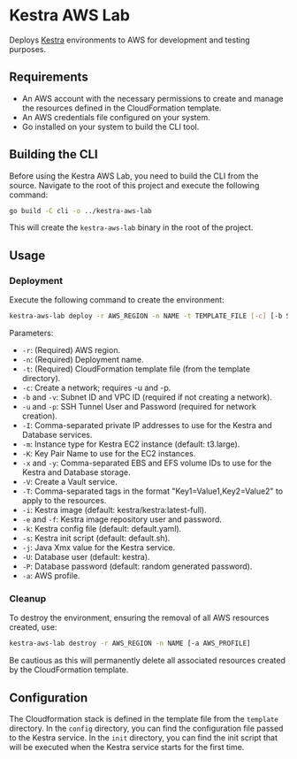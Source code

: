 # Kestra AWS Lab

Deploys [Kestra](https://kestra.io/) environments to AWS for development and testing purposes.

## Requirements

- An AWS account with the necessary permissions to create and manage the resources defined in the CloudFormation template.
- An AWS credentials file configured on your system.
- Go installed on your system to build the CLI tool.

## Building the CLI

Before using the Kestra AWS Lab, you need to build the CLI from the source. Navigate to the root of this project and execute the following command:

```bash
go build -C cli -o ../kestra-aws-lab
```

This will create the `kestra-aws-lab` binary in the root of the project.

## Usage

### Deployment

Execute the following command to create the environment:

```bash
kestra-aws-lab deploy -r AWS_REGION -n NAME -t TEMPLATE_FILE [-c] [-b SUBNET_ID -v VPC_ID] [-u SSH_TUNNEL_USER -p SSH_TUNNEL_PASSWORD] [-I PRIVATE_IP_ADDRESSES] [-K KEY_PAIR_NAME] [-x EBS_VOLUME_IDS] [-y EFS_VOLUME_IDS] [-V] [-T TAG] [-i KESTRA_IMAGE (default: kestra/kestra:latest-full)] [-e KESTRA_IMAGE_REPOSITORY_USER -f KESTRA_IMAGE_REPOSITORY_PASSWORD] [-k KESTRA_CONFIG_FILE (default: default.yaml)] [-s KESTRA_INIT_SCRIPT (default: default.sh)] [-U DATABASE_USER (default: kestra)] [-P DATABASE_PASSWORD (default: random generated password)] [-a AWS_PROFILE]
```

Parameters:

* `-r`: (Required) AWS region.
* `-n`: (Required) Deployment name.
* `-t`: (Required) CloudFormation template file (from the template directory).
* `-c`: Create a network; requires -u and -p.
* `-b` and `-v`: Subnet ID and VPC ID (required if not creating a network).
* `-u` and `-p`: SSH Tunnel User and Password (required for network creation).
* `-I`: Comma-separated private IP addresses to use for the Kestra and Database services.
* `-m`: Instance type for Kestra EC2 instance (default: t3.large).
* `-K`: Key Pair Name to use for the EC2 instances.
* `-x` and `-y`: Comma-separated EBS and EFS volume IDs to use for the Kestra and Database storage.
* `-V`: Create a Vault service.
* `-T`: Comma-separated tags in the format "Key1=Value1,Key2=Value2" to apply to the resources.
* `-i`: Kestra image (default: kestra/kestra:latest-full).
* `-e` and `-f`: Kestra image repository user and password.
* `-k`: Kestra config file (default: default.yaml).
* `-s`: Kestra init script (default: default.sh).
* `-j`: Java Xmx value for the Kestra service.
* `-U`: Database user (default: kestra).
* `-P`: Database password (default: random generated password).
* `-a`: AWS profile.

### Cleanup

To destroy the environment, ensuring the removal of all AWS resources created, use:

```bash
kestra-aws-lab destroy -r AWS_REGION -n NAME [-a AWS_PROFILE]
```

Be cautious as this will permanently delete all associated resources created by the CloudFormation template.

## Configuration

The Cloudformation stack is defined in the template file from the `template` directory. In the `config` directory, you can find the configuration file passed to the Kestra service. In the `init` directory, you can find the init script that will be executed when the Kestra service starts for the first time.